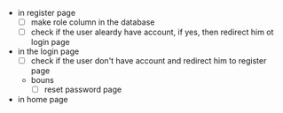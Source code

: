 - in register page
    - [ ] make role column in the database
    - [ ] check if the user aleardy have account, if yes, then redirect him ot login page
- in the login page
    - [ ] check if the user don't have account and redirect him to register page
    - bouns
        - [ ] reset password page
- in home page
